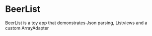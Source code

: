 BeerList
========

BeerList is a toy app that demonstrates Json parsing, Listviews and a custom ArrayAdapter